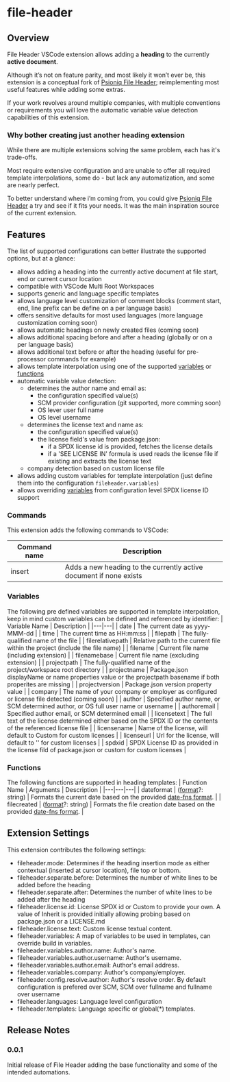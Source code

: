 # file-header

## Overview
File Header VSCode extension allows adding a **heading** to the currently **active document**.

Although it’s not on feature parity, and most likely it won’t ever be, this extension is a conceptual fork of [Psioniq File Header](https://marketplace.visualstudio.com/items?itemName=psioniq.psi-header&ssr=false#overview); reimplementing most useful features while adding some extras.

If your work revolves around multiple companies, with multiple conventions or requirements you will love the automatic variable value detection capabilities of this extension.

### Why bother creating just another heading extension
While there are multiple extensions solving the same problem, each has it's trade-offs.

Most require extensive configuration and are unable to offer all required template interpolations, some do - but lack any automatization, and some are nearly perfect.

To better understand where i’m coming from, you could give [Psioniq File Header](https://marketplace.visualstudio.com/items?itemName=psioniq.psi-header&ssr=false#overview) a try and see if it fits your needs. It was the main inspiration source of the current extension.

## Features

The list of supported configurations can better illustrate the supported options, but at a glance:
- allows adding a heading into the currently active document at file start, end or current cursor location
- compatible with VSCode Multi Root Workspaces
- supports generic and language specific templates
- allows language level customization of comment blocks (comment start, end, line prefix can be define on a per language basis)
- offers sensitive defaults for most used languages (more language customization coming soon)
- allows automatic headings on newly created files (coming soon)
- allows additional spacing before and after a heading (globally or on a per language basis)
- allows additional text before or after the heading (useful for pre-processor commands for example)
- allows template interpolation using one of the supported [variables]() or [functions]()
- automatic variable value detection:
  - determines the author name and email as:
    - the configuration specified value(s)
    - SCM provider configuration (git supported, more comming soon)
    - OS lever user full name
    - OS level username
  - determines the license text and name as:
    - the configuration specified value(s)
    - the license field's value from package.json:
      - if a SPDX license id is provided, fetches the license details
      - if a 'SEE LICENSE IN' formula is used reads the license file if existing and extracts the license text
  - company detection based on custom license file
- allows adding custom variables for template interpolation (just define them into the configuration `fileheader.variables`)
- allows overriding [variables]() from configuration level
SPDX license ID support

### Commands
This extension adds the following commands to VSCode:

| Command name  | Description  |
|---|---|
| insert  | Adds a new heading to the currently active document if none exists  |

### Variables
The following pre defined variables are supported in template interpolation, keep in mind custom variables can be defined and referenced by identifier:
| Variable Name  | Description  |
|---|---|
| date  | The current date as yyyy-MMM-dd  |
| time  | The current time as HH:mm:ss  |
| filepath  | The fully-qualified name of the file  |
| filerelativepath  | Relative path to the current file within the project (include the file name)  |
| filename  | Current file name (including extension)  |
| filenamebase  | Current file name (excluding extension)  |
| projectpath  | The fully-qualified name of the project/workspace root directory   |
| projectname  | Package.json displayName or name properties value or the projectpath basename if both properites are missing |
| projectversion  | Package.json version property value |
| company | The name of your company or employer as configured or license file detected (coming soon) |
| author  | Specified author name, or SCM determined author, or OS full user name or username |
| authoremail |	Specified author email, or SCM determined email |
| licensetext | The full text of the license determined either based on the SPDX ID or the contents of the referenced license file |
| licensename |	Name of the license, will default to Custom for custom licenses |
| licenseurl |	Url for the license, will default to  '' for custom licenses |
| spdxid |	SPDX License ID as provided in the license fild of package.json or custom for custom licenses |


### Functions
The following functions are supported in heading templates:
| Function Name  | Arguments  | Description |
|---|---|---|
| dateformat  | ([format](https://date-fns.org/v2.7.0/docs/format)?: string)  | Formats the current date based on the provided [date-fns format](https://date-fns.org/v2.7.0/docs/format). |
| filecreated  | ([format](https://date-fns.org/v2.7.0/docs/format)?: string)  | Formats the file creation date based on the provided [date-fns format](https://date-fns.org/v2.7.0/docs/format). |

## Extension Settings

This extension contributes the following settings:
- fileheader.mode: Determines if the heading insertion mode as either contextual (inserted at cursor location), file top or bottom.
- fileheader.separate.before: Determines the number of white lines to be added before the heading
- fileheader.separate.after: Determines the number of white lines to be added after the heading
- fileheader.license.id: License SPDX id or Custom to provide your own. A value of Inherit is provided initially allowing probing based on package.json or a LICENSE.md
- fileheader.license.text: Custom license textual content.
- fileheader.variables: A map of variables to be used in templates, can override build in variables.
- fileheader.variables.author.name: Author's name.
- fileheader.variables.author.username: Author's username.
- fileheader.variables.author.email: Author's email address.
- fileheader.variables.company: Author's company/employer.
- fileheader.config.resolve.author: Author's resolve order. By default configuration is prefered over SCM, SCM over fullname and fullname over username
- fileheader.languages: Language level configuration
- fileheader.templates: Language specific or global(*) templates.
## Release Notes

### 0.0.1

Initial release of File Header adding the base functionality and some of the intended automations.
